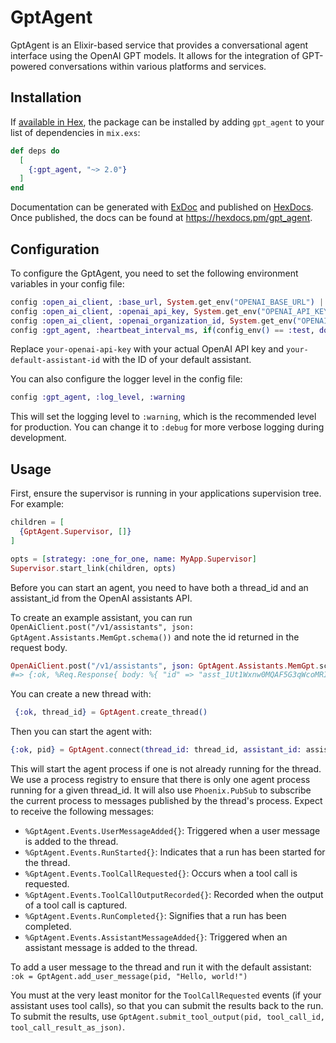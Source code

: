 # GptAgent

GptAgent is an Elixir-based service that provides a conversational agent
interface using the OpenAI GPT models. It allows for the integration of
GPT-powered conversations within various platforms and services.

## Installation

If [available in Hex](https://hex.pm/docs/publish), the package can be installed
by adding `gpt_agent` to your list of dependencies in `mix.exs`:

```elixir
def deps do
  [
    {:gpt_agent, "~> 2.0"}
  ]
end
```

Documentation can be generated with
[ExDoc](https://github.com/elixir-lang/ex_doc) and published on
[HexDocs](https://hexdocs.pm). Once published, the docs can be found at
<https://hexdocs.pm/gpt_agent>.

## Configuration

To configure the GptAgent, you need to set the following environment variables
in your config file:

```elixir
config :open_ai_client, :base_url, System.get_env("OPENAI_BASE_URL") || "https://api.openai.com"
config :open_ai_client, :openai_api_key, System.get_env("OPENAI_API_KEY") || raise("OPENAI_API_KEY is not set")
config :open_ai_client, :openai_organization_id, System.get_env("OPENAI_ORGANIZATION_ID")
config :gpt_agent, :heartbeat_interval_ms, if(config_env() == :test, do: 1, else: 1000)
```

Replace `your-openai-api-key` with your actual OpenAI API key and
`your-default-assistant-id` with the ID of your default assistant.

You can also configure the logger level in the config file:

```elixir
config :gpt_agent, :log_level, :warning
```

This will set the logging level to `:warning`, which is the recommended level
for production. You can change it to `:debug` for more verbose logging during
development.


## Usage

First, ensure the supervisor is running in your applications supervision tree.
For example:

```elixir
children = [
  {GptAgent.Supervisor, []}
]

opts = [strategy: :one_for_one, name: MyApp.Supervisor]
Supervisor.start_link(children, opts)
```

Before you can start an agent, you need to have both a thread_id and an
assistant_id from the OpenAI assistants API.

To create an example assistant, you can run `OpenAiClient.post("/v1/assistants",
json: GptAgent.Assistants.MemGpt.schema())` and note the id returned in the
request body.

```elixir
OpenAiClient.post("/v1/assistants", json: GptAgent.Assistants.MemGpt.schema())
#=> {:ok, %Req.Response{ body: %{ "id" => "asst_1Ut1Wxnw0MQAF5G3qWcoMRIQ", ...}, ...}
```

You can create a new thread with:
```elixir
 {:ok, thread_id} = GptAgent.create_thread()
```

Then you can start the agent with:

```elixir
{:ok, pid} = GptAgent.connect(thread_id: thread_id, assistant_id: assistant_id)`
```

This will start the agent process if one is not already running for the thread.
We use a process registry to ensure that there is only one agent process running
for a given thread_id. It will also use `Phoenix.PubSub` to subscribe the
current process to messages published by the thread's process. Expect to receive
the following messages:

  - `%GptAgent.Events.UserMessageAdded{}`: Triggered when a user message is
    added to the thread.
  - `%GptAgent.Events.RunStarted{}`: Indicates that a run has been started for
    the thread.
  - `%GptAgent.Events.ToolCallRequested{}`: Occurs when a tool call is
    requested.
  - `%GptAgent.Events.ToolCallOutputRecorded{}`: Recorded when the output of a
    tool call is captured.
  - `%GptAgent.Events.RunCompleted{}`: Signifies that a run has been completed.
  - `%GptAgent.Events.AssistantMessageAdded{}`: Triggered when an assistant
    message is added to the thread.

To add a user message to the thread and run it with the default assistant: `:ok
= GptAgent.add_user_message(pid, "Hello, world!")`

You must at the very least monitor for the `ToolCallRequested` events (if your
assistant uses tool calls), so that you can submit the results back to the run.
To submit the results, use `GptAgent.submit_tool_output(pid, tool_call_id,
tool_call_result_as_json)`.